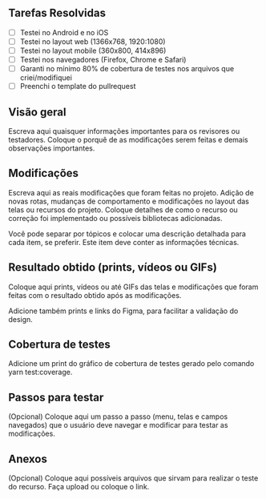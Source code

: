 ## Tarefas Resolvidas
- [ ] Testei no Android e no iOS
- [ ] Testei no layout web (1366x768, 1920:1080)
- [ ] Testei no layout mobile (360x800, 414x896)
- [ ] Testei nos navegadores (Firefox, Chrome e Safari)
- [ ] Garanti no mínimo 80% de cobertura de testes nos arquivos que criei/modifiquei
- [ ] Preenchi o template do pullrequest

## Visão geral

Escreva aqui quaisquer informações importantes para os revisores ou testadores. Coloque o porquê de as modificações serem feitas e demais observações importantes.

## Modificações

Escreva aqui as reais modificações que foram feitas no projeto. Adição de novas rotas, mudanças de comportamento e modificações no layout das telas ou recursos do projeto. Coloque detalhes de como o recurso ou correção foi implementado ou possíveis bibliotecas adicionadas.

Você pode separar por tópicos e colocar uma descrição detalhada para cada item, se preferir. Este item deve conter as informações técnicas.

## Resultado obtido (prints, vídeos ou GIFs)

Coloque aqui prints, vídeos ou até GIFs das telas e modificações que foram feitas com o resultado obtido após as modificações.

Adicione também prints e links do Figma, para facilitar a validação do design.

## Cobertura de testes

Adicione um print do gráfico de cobertura de testes gerado pelo comando yarn test:coverage.

## Passos para testar

(Opcional) Coloque aqui um passo a passo (menu, telas e campos navegados) que o usuário deve navegar e modificar para testar as modificações.

## Anexos

(Opcional) Coloque aqui possíveis arquivos que sirvam para realizar o teste do recurso. Faça upload ou coloque o link.
